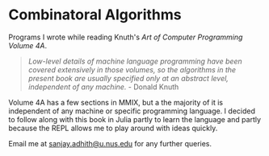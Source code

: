 # Combinatoral Algorithms

Programs I wrote while reading Knuth's *Art of Computer Programming Volume 4A*. 

> *Low-level details of machine language programming have been covered extensively in those volumes, so the algorithms in the present book are usually specified only at an abstract level, independent of any machine.* - Donald Knuth

Volume 4A has a few sections in MMIX, but a the majority of it is independent of any machine or specific programming language. I decided to follow along with this book in Julia partly to learn the language and partly because the REPL allows me to play around with ideas quickly.

Email me at sanjay.adhith@u.nus.edu for any further queries. 
